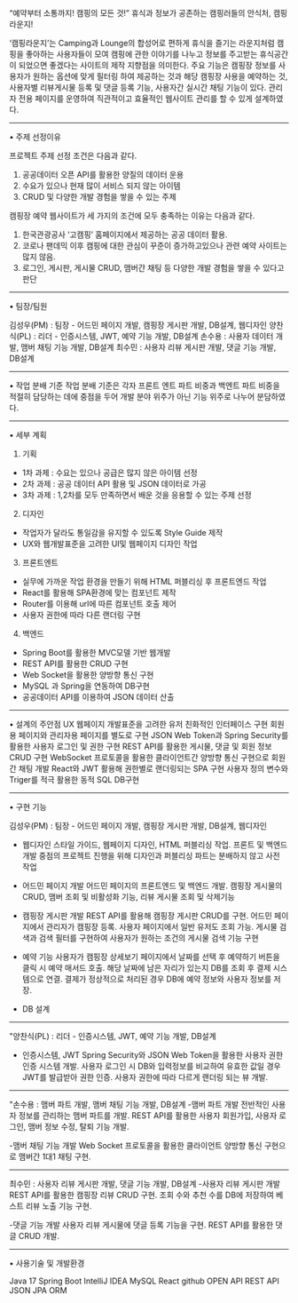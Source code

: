 “예약부터 소통까지! 캠핑의 모든 것!” 
휴식과 정보가 공존하는 캠핑러들의 안식처, 캠핑라운지!

‘캠핑라운지’는 Camping과 Lounge의 합성어로 편하게 휴식을 즐기는 라운지처럼 캠핑을 좋아하는 사용자들이 모여 캠핑에 관한 이야기를 나누고 정보를 주고받는 휴식공간이 되었으면 좋겠다는 사이트의 제작 지향점을 의미한다.
주요 기능은 캠핑장 정보를 사용자가 원하는 옵션에 맞게 필터링 하여 제공하는 것과 해당 캠핑장 사용을 예약하는 것, 사용자별 리뷰게시물 등록 및 댓글 등록 기능, 사용자간 실시간 채팅 기능이 있다. 
관리자 전용 페이지를 운영하여 직관적이고 효율적인 웹사이트 관리를 할 수 있게 설계하였다.

-------------------------------------------------------------------------------------------------------------------

• 주제 선정이유

프로젝트 주제 선정 조건은 다음과 같다.
1. 공공데이터 오픈 API를 활용한 양질의 데이터 운용
2. 수요가 있으나 현재 많이 서비스 되지 않는 아이템
3. CRUD 및 다양한 개발 경험을 쌓을 수 있는 주제

캠핑장 예약 웹사이트가 세 가지의 조건에 모두 충족하는 이유는 다음과 같다.
1. 한국관광공사 ‘고캠핑’ 홈페이지에서 제공하는 공공 데이터 활용.
2. 코로나 팬데믹 이후 캠핑에 대한 관심이 꾸준이 증가하고있으나 관련 예약 사이트는 많지 않음.
3. 로그인, 게시판, 게시물 CRUD, 맴버간 채팅 등 다양한 개발 경험을 쌓을 수 있다고 판단

-------------------------------------------------------------------------------------------------------------------

• 팀장/팀원

김성우(PM) : 팀장 - 어드민 페이지 개발, 캠핑장 게시판 개발, DB설계, 웹디자인
양찬식(PL) : 리더 - 인증시스템, JWT, 예약 기능 개발, DB설계
손수용 : 사용자 데이터 개발, 맴버 채팅 기능 개발, DB설계
최수민 : 사용자 리뷰 게시판 개발, 댓글 기능 개발, DB설계

-------------------------------------------------------------------------------------------------------------------

• 작업 분배 기준
작업 분배 기준은 각자 프론트 엔트 파트 비중과 백엔트 파트 비중을 적절히 담당하는 데에 중점을 두어 개발 분야 위주가 아닌 기능 위주로 나누어 분담하였다.

-------------------------------------------------------------------------------------------------------------------

• 세부 계획
1. 기획
- 1차 과제 : 수요는 있으나 공급은 많지 않은 아이템 선정
- 2차 과제 : 공공 데이터 API 활용 및 JSON 데이터로 가공
- 3차 과제 : 1,2차를 모두 만족하면서 배운 것을 응용할 수 있는 주제 선정

2. 디자인
- 작업자가 달라도 통일감을 유지할 수 있도록 Style Guide 제작
- UX와 웹개발표준을 고려한 UI및 웹페이지 디자인 작업

3. 프론트엔트
- 실무에 가까운 작업 환경을 만들기 위해 HTML 퍼블리싱 후 프론트엔드 작업
- React를 활용해 SPA환경에 맞는 컴포넌트 제작
- Router를 이용해 url에 따른 컴포넌트 호출 제어
- 사용자 권한에 따라 다른 랜더링 구현

4. 백엔드
- Spring Boot를 활용한 MVC모델 기반 웹개발
- REST API를 활용한 CRUD 구현
- Web Socket을 활용한 양방향 통신 구현
- MySQL 과 Spring을 연동하여 DB구현
- 공공데이터 API를 이용하여 JSON 데이터 산출

-------------------------------------------------------------------------------------------------------------------

• 설계의 주안점
UX 웹페이지 개발표준을 고려한 유저 친화적인 인터페이스 구현
회원용 페이지와 관리자용 페이지를 별도로 구현
JSON Web Token과 Spring Security를 활용한 사용자 로그인 및 권한 구현
REST API를 활용한 게시물, 댓글 및 회원 정보 CRUD 구현
WebSocket 프로토콜을 활용한 클라이언트간 양방향 통신 구현으로 회원간 채팅 개발
React와 JWT 활용해 권한별로 랜더링되는 SPA 구현
사용자 정의 변수와 Triger를 적극 활용한 동적 SQL DB구현

-------------------------------------------------------------------------------------------------------------------

• 구현 기능

김성우(PM) : 팀장 - 어드민 페이지 개발, 캠핑장 게시판 개발, DB설계, 웹디자인
- 웹디자인
스타일 가이드, 웹페이지 디자인, HTML 퍼블리싱 작업.
프론트 및 백엔드 개발 중점의 프로젝트 진행을 위해 디자인과 퍼블리싱 파트는 분배하지 않고 사전 작업

- 어드민 페이지 개발
어드민 페이지의 프론트엔드 및 백엔드 개발.
캠핑장 게시물의 CRUD, 맴버 조회 및 비활성화 기능, 리뷰 게시물 조회 및 삭제기능

- 캠핑장 게시판 개발
REST API를 활용해 캠핑장 게시판 CRUD를 구현.
어드민 페이지에서 관리자가 캠핑장 등록. 사용자 페이지에서 일반 유저도 조회 가능.
게시물 검색과 검색 필터를 구현하여 사용자가 원하는 조건의 게시물 검색 기능 구현

- 예약 기능
사용자가 캠핑장 상세보기 페이지에서 날짜를 선택 후 예약하기 버튼을 클릭 시 예약 매서드 호출.
해당 날짜에 남은 자리가 있는지 DB를 조회 후 결제 시스템으로 연결.
결제가 정상적으로 처리된 경우 DB에 예약 정보와 사용자 정보를 저장.

- DB 설계
-------------------------------------------------------------------------------------------------------------------

"양찬식(PL) : 리더 - 인증시스템, JWT, 예약 기능 개발, DB설계
- 인증시스템, JWT
Spring Security와 JSON Web Token을 활용한 사용자 권한 인증 시스템 개발.
사용자 로그인 시 DB와 입력정보를 비교하여 유효한 값일 경우 JWT를 발급받아 권한 인증.
사용자 권한에 따라 다르게 랜더링 되는 뷰 개발.

-------------------------------------------------------------------------------------------------------------------

"손수용 : 맴버 파트 개발, 맴버 채팅 기능 개발, DB설계
-맴버 파트 개발
전반적인 사용자 정보를 관리하는 맴버 파트를 개발.
REST API를 활용한 사용자 회원가입, 사용자 로그인, 맴버 정보 수정, 탈퇴 기능 개발.

-맴버 채팅 기능 개발
Web Socket 프로토콜을 활용한 클라이언트 양방향 통신 구현으로 맴버간 1대1 채팅 구현.

-------------------------------------------------------------------------------------------------------------------

최수민 : 사용자 리뷰 게시판 개발, 댓글 기능 개발, DB설계
-사용자 리뷰 게시판 개발
REST API를 활용한 캠핑장 리뷰 CRUD 구현.
조회 수와 추천 수를 DB에 저장하여 베스트 리뷰 노출 기능 구현.

-댓글 기능 개발
사용자 리뷰 게시물에 댓글 등록 기능을 구현.
REST API를 활용한 댓글 CRUD 개발.

-------------------------------------------------------------------------------------------------------------------

• 사용기술 및 개발환경

Java 17
Spring Boot
IntelliJ IDEA
MySQL
React
github
OPEN API
REST API
JSON
JPA ORM




